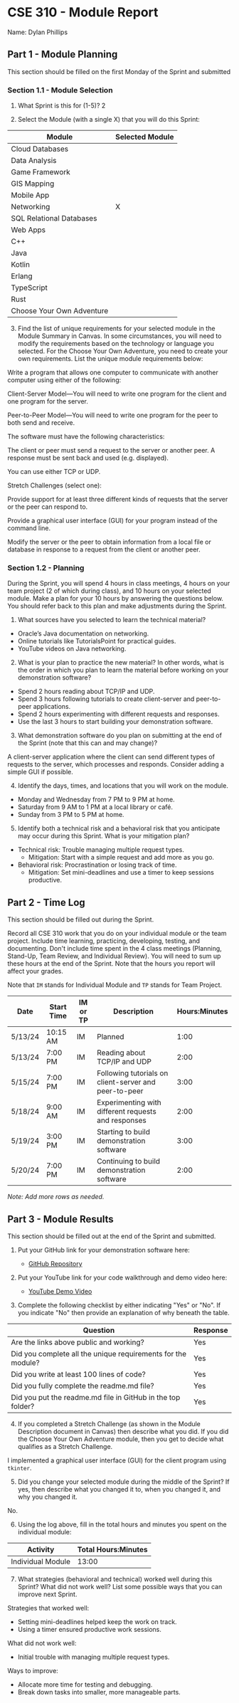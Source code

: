 # CSE 310 - Module Report

Name: Dylan Phillips

## Part 1 - Module Planning

This section should be filled on the first Monday of the Sprint and submitted

### Section 1.1 - Module Selection

1. What Sprint is this for (1-5)? 2

2. Select the Module (with a single X) that you will do this Sprint:

|Module                   |Selected Module|
|-------------------------|---------------|
|Cloud Databases          |               |
|Data Analysis            |               |
|Game Framework           |               |
|GIS Mapping              |               |
|Mobile App               |               |
|Networking               |       X       |
|SQL Relational Databases |               |
|Web Apps                 |               |
|C++                      |               |
|Java                     |               |
|Kotlin                   |               |
|Erlang                   |               |
|TypeScript               |               |
|Rust                     |               |
|Choose Your Own Adventure|               |

3. Find the list of unique requirements for your selected module in the Module Summary in Canvas. In some circumstances, you will need to modify the requirements based on the technology or language you selected. For the Choose Your Own Adventure, you need to create your own requirements. List the unique module requirements below:

Write a program that allows one computer to communicate with another computer using either of the following:

Client-Server Model—You will need to write one program for the client and one program for the server.

Peer-to-Peer Model—You will need to write one program for the peer to both send and receive.

The software must have the following characteristics:

The client or peer must send a request to the server or another peer. A response must be sent back and used (e.g. displayed).

You can use either TCP or UDP.

Stretch Challenges (select one):

Provide support for at least three different kinds of requests that the server or the peer can respond to.

Provide a graphical user interface (GUI) for your program instead of the command line.

Modify the server or the peer to obtain information from a local file or database in response to a request from the client or another peer.

### Section 1.2 - Planning

During the Sprint, you will spend 4 hours in class meetings, 4 hours on your team project (2 of which during class), and 10 hours on your selected module. Make a plan for your 10 hours by answering the questions below. You should refer back to this plan and make adjustments during the Sprint.

1. What sources have you selected to learn the technical material?

- Oracle’s Java documentation on networking.
- Online tutorials like TutorialsPoint for practical guides.
- YouTube videos on Java networking.

2. What is your plan to practice the new material? In other words, what is the order in which you plan to learn the material before working on your demonstration software?

- Spend 2 hours reading about TCP/IP and UDP.
- Spend 3 hours following tutorials to create client-server and peer-to-peer applications.
- Spend 2 hours experimenting with different requests and responses.
- Use the last 3 hours to start building your demonstration software.

3. What demonstration software do you plan on submitting at the end of the Sprint (note that this can and may change)?

A client-server application where the client can send different types of requests to the server, which processes and responds. Consider adding a simple GUI if possible.

4. Identify the days, times, and locations that you will work on the module.

- Monday and Wednesday from 7 PM to 9 PM at home.
- Saturday from 9 AM to 1 PM at a local library or café.
- Sunday from 3 PM to 5 PM at home.

5. Identify both a technical risk and a behavioral risk that you anticipate may occur during this Sprint. What is your mitigation plan?

- Technical risk: Trouble managing multiple request types.
  - Mitigation: Start with a simple request and add more as you go.
- Behavioral risk: Procrastination or losing track of time.
  - Mitigation: Set mini-deadlines and use a timer to keep sessions productive.

## Part 2 - Time Log

This section should be filled out during the Sprint. 

Record all CSE 310 work that you do on your individual module or the team project. Include time learning, practicing, developing, testing, and documenting. Don't include time spent in the 4 class meetings (Planning, Stand-Up, Team Review, and Individual Review). You will need to sum up these hours at the end of the Sprint. Note that the hours you report will affect your grades.

Note that `IM` stands for Individual Module and `TP` stands for Team Project.  

|Date      |Start Time|IM or TP|Description                                 |Hours:Minutes|
|----------|----------|--------|--------------------------------------------|-------------|
|   5/13/24| 10:15 AM |   IM   | Planned                                    |     1:00    |
|   5/13/24|  7:00 PM |   IM   | Reading about TCP/IP and UDP               |     2:00    |
|   5/15/24|  7:00 PM |   IM   | Following tutorials on client-server and peer-to-peer |     3:00    |
|   5/18/24|  9:00 AM |   IM   | Experimenting with different requests and responses |     2:00    |
|   5/19/24|  3:00 PM |   IM   | Starting to build demonstration software   |     3:00    |
|   5/20/24|  7:00 PM |   IM   | Continuing to build demonstration software |     2:00    |

_Note: Add more rows as needed._

## Part 3 - Module Results

This section should be filled out at the end of the Sprint and submitted.

1. Put your GitHub link for your demonstration software here: 
   - [GitHub Repository](https://github.com/yourusername/quiz-game-server)

2. Put your YouTube link for your code walkthrough and demo video here:
   - [YouTube Demo Video](https://www.youtube.com/watch?v=yourvideoid)

3. Complete the following checklist by either indicating "Yes" or "No". If you indicate "No" then provide an explanation of why beneath the table.

|Question                                                    |Response|
|------------------------------------------------------------|--------|
|Are the links above public and working?                     |   Yes  |
|Did you complete all the unique requirements for the module?|   Yes  |
|Did you write at least 100 lines of code?                   |   Yes  |
|Did you fully complete the readme.md file?                  |   Yes  |
|Did you put the readme.md file in GitHub in the top folder? |   Yes  |

4. If you completed a Stretch Challenge (as shown in the Module Description document in Canvas) then describe what you did. If you did the Choose Your Own Adventure module, then you get to decide what qualifies as a Stretch Challenge.

I implemented a graphical user interface (GUI) for the client program using `tkinter`.

5. Did you change your selected module during the middle of the Sprint? If yes, then describe what you changed it to, when you changed it, and why you changed it.

No.

6. Using the log above, fill in the total hours and minutes you spent on the individual module:

|Activity         |Total Hours:Minutes|
|-----------------|-------------------|
|Individual Module|        13:00      |

7. What strategies (behavioral and technical) worked well during this Sprint? What did not work well? List some possible ways that you can improve next Sprint.

Strategies that worked well:
- Setting mini-deadlines helped keep the work on track.
- Using a timer ensured productive work sessions.

What did not work well:
- Initial trouble with managing multiple request types.

Ways to improve:
- Allocate more time for testing and debugging.
- Break down tasks into smaller, more manageable parts.
